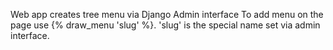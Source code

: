 Web app creates tree menu via Django Admin interface
To add menu on the page use {% draw_menu 'slug' %}. 'slug' is the special name set via admin interface.
